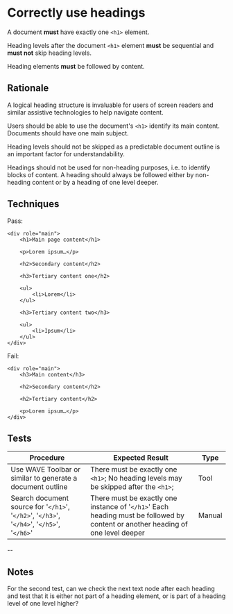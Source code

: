# Correctly use headings

A document **must** have exactly one `<h1>` element.

Heading levels after the document `<h1>` element **must** be sequential and **must not** skip heading levels.

Heading elements **must** be followed by content.

## Rationale

A logical heading structure is invaluable for users of screen readers and similar assistive technologies to help navigate content.

Users should be able to use the document's `<h1>` identify its main content. Documents should have one main subject.

Heading levels should not be skipped as a predictable document outline is an important factor for understandability.

Headings should not be used for non-heading purposes, i.e. to identify blocks of content. A heading should always be followed either by non-heading content or by a heading of one level deeper.

## Techniques

Pass:

	<div role="main">
		<h1>Main page content</h1>
		
		<p>Lorem ipsum…</p>
		
		<h2>Secondary content</h2>
		
		<h3>Tertiary content one</h2>
		
		<ul>
			<li>Lorem</li>
		</ul>
		
		<h3>Tertiary content two</h3>
		
		<ul>
			<li>Ipsum</li>
		</ul>
	</div>

Fail:

	<div role="main">
		<h3>Main content</h3>
		
		<h2>Secondary content</h2>
		
		<h2>Tertiary content</h2>
		
		<p>Lorem ipsum…</p>
	</div>

## Tests

| Procedure | Expected Result | Type | 
| --------- | --------------- | ---- |
| Use WAVE Toolbar or similar to generate a document outline | There must be exactly one `<h1>`; No heading levels may be skipped after the `<h1>`; | Tool |
| Search document source for '`</h1>`', '`</h2>`', '`</h3>`', '`</h4>`', '`</h5>`', '`</h6>`' | There must be exactly one instance of '`</h1>`' Each heading must be followed by content or another heading of one level deeper | Manual |

--

## Notes

For the second test, can we check the next text node after each heading and test that it is either not part of a heading element, or is part of a heading level of one level higher?
